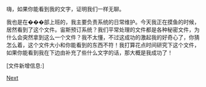 嗨，如果你能看到我的文字，证明我们一样无聊。

我也是在���部上班的，我主要负责系统的日常维护。今天我正在摸鱼的时候，居然看到了这个文件。宙斯预订系统？我们平常处理的文件都是各种秘密文件，为什么会突然拿到这么一个文件？我不太懂，不过这成功的激起我的好奇心了，你猜怎么着，这个文件大小和你能看到的东西不符！我打算花点时间研究下这个文件，如果你能看到我在下边由补充了些什么文字的话，那大概是我成功了！

[文件新增信息:]

[Next](https://github.com/ziyangz5/Project-Zel/tree/6437fb84699f75aeefbccd88fa6052411efa0734 "Next")